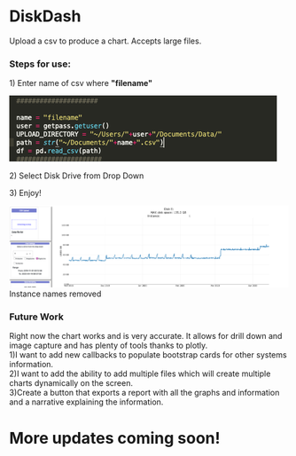 # DiskDash
Upload a csv to produce a chart. Accepts large files. 

### Steps for use:
<p>1) Enter name of csv where <strong>"filename"</strong></p>
<img src="images/Name.png">
<p>2) Select Disk Drive from Drop Down</p>
<p>3) Enjoy!</p>

<img src="images/Disk Utilization Graph.png">
<figcaption>Instance names removed</figcaption>


### Future Work
<p>
Right now the chart works and is very accurate. It allows for drill down and image capture and has plenty of tools thanks to plotly. 
<br>1)I want to add new callbacks to populate bootstrap cards for other systems information. 
<br>2)I want to add the ability to add multiple files which will create multiple charts dynamically on the screen. 
<br>3)Create a button that exports a report with all the graphs and information and a narrative explaining the information. 
</p>

# More updates coming soon!
